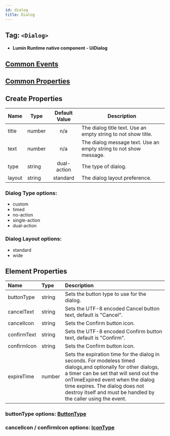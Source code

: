 ```yaml
---
id: dialog
title: Dialog
---
```


## Tag: `<Dialog>`

- #### Lumin Runtime native component - UiDialog

## [Common Events](../types/Events.md)

## [Common Properties](../types/Properties.md)

## Create Properties

| Name   | Type   | Default Value | Description |
| ------ | ------ | :-----------: | ----------- |
| title  | number |      n/a      | The dialog title text. Use an empty string to not show title. |
| text   | number |      n/a      | The dialog message text. Use an empty string to not show message. |
| type   | string |  dual-action  | The type of dialog. |
| layout | string |    standard   | The dialog layout preference. |

### Dialog Type options:
- custom
- timed
- no-action
- single-action
- dual-action

### Dialog Layout options:
- standard
- wide

## Element Properties

| Name        | Type   | Description |
| :---------- | :----- | :---------- |
| buttonType  | string | Sets the button type to use for the dialog. |
| cancelText  | string | Sets the UTF-8 encoded Cancel button text, default is "Cancel". |
| cancelIcon  | string | Sets the Confirm button icon. |
| confirmText | string | Sets the UTF-8 encoded Confirm button text, default is "Confirm". |
| confirmIcon | string | Sets the Confirm button icon. |
| expireTime  | number | Sets the expiration time for the dialog in seconds. For modeless timed dialogs,and optionally for other dialogs, a timer can be set that will send out the onTimeExpired event when the dialog time expires. The dialog does not destroy itself and must be handled by the caller using the event.|

### buttonType options: [ButtonType](../types/ButtonType.md)

### cancelIcon / confirmIcon  options: [IconType](../types/IconType.md)
